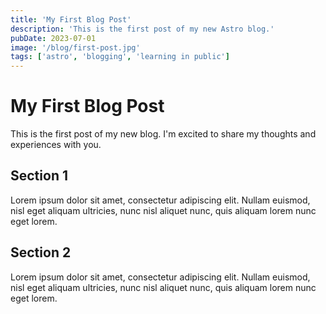 ```yaml
---
title: 'My First Blog Post'
description: 'This is the first post of my new Astro blog.'
pubDate: 2023-07-01
image: '/blog/first-post.jpg'
tags: ['astro', 'blogging', 'learning in public']
---
```


# My First Blog Post

This is the first post of my new blog. I'm excited to share my thoughts and experiences with you.

## Section 1

Lorem ipsum dolor sit amet, consectetur adipiscing elit. Nullam euismod, nisl eget aliquam ultricies, nunc nisl aliquet nunc, quis aliquam lorem nunc eget lorem.

## Section 2

Lorem ipsum dolor sit amet, consectetur adipiscing elit. Nullam euismod, nisl eget aliquam ultricies, nunc nisl aliquet nunc, quis aliquam lorem nunc eget lorem.
